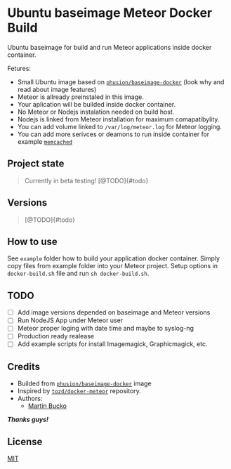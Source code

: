 # Ubuntu baseimage Meteor Docker Build
Ubuntu baseimage for build and run Meteor applications inside docker container.

Fetures:

- Small Ubuntu image based on [`phusion/baseimage-docker`](https://github.com/phusion/baseimage-docker) (look why and read about image features)
- Meteor is allready preinstaled in this image.
- Your aplication will be builded inside docker container.
- No Meteor or Nodejs instalation needed on build host.
- Nodejs is linked from Meteor installation for maximum comapatibylity.
- You can add volume linked to `/var/log/meteor.log` for Meteor logging.
- You can add more serivces or deamons to run inside container for example [`memcached`](https://github.com/phusion/baseimage-docker#adding-additional-daemons)

## Project state
> Currently in beta testing! [@TODO]{#todo}

## Versions
> [@TODO]{#todo}

## How to use

See `example` folder how to build your application docker container. Simply copy files from example folder into your Meteor project. Setup options in `docker-build.sh` file and run `sh docker-build.sh`.

## TODO

- [ ] Add image versions depended on baseimage and Meteor versions
- [ ] Run NodeJS App under Meteor user
- [ ] Meteor proper loging with date time and maybe to syslog-ng
- [ ] Production ready realease
- [ ] Add example scripts for install Imagemagick, Graphicmagick, etc.

## Credits

- Builded from [`phusion/baseimage-docker`](https://github.com/phusion/baseimage-docker) image
- Inspired by [`tozd/docker-meteor`](https://github.com/tozd/docker-meteor) repository.
- Authors:
	- [Martin Bucko](https://github.com/MartinBucko)

***Thanks guys!***

## License

[MIT](https://github.com/Treecom/baseimage-meteor/blob/master/LICENSE)

